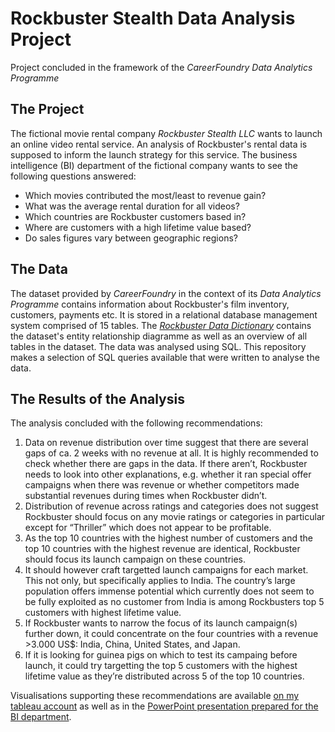 # Rockbuster Stealth Data Analysis Project
Project concluded in the framework of the *CareerFoundry Data Analytics Programme*

## The Project
The fictional movie rental company *Rockbuster Stealth LLC* wants to launch an online video rental service. An analysis of Rockbuster's rental data is supposed to inform the launch strategy for this service. The business intelligence (BI) department of the fictional company wants to see the following questions answered:
+ Which movies contributed the most/least to revenue gain?
+ What was the average rental duration for all videos?
+ Which countries are Rockbuster customers based in?
+ Where are customers with a high lifetime value based?
+ Do sales figures vary between geographic regions?

## The Data
The dataset provided by *CareerFoundry* in the context of its *Data Analytics Programme* contains information about Rockbuster's film inventory, customers, payments etc. It is stored in a relational database management system comprised of 15 tables. The *[Rockbuster Data Dictionary](https://github.com/DADmayr/movie-rental-sql-project/files/11066476/2023-01-14_Data.dictionary.pdf)* contains the dataset's entity relationship diagramme as well as an overview of all tables in the dataset. The data was analysed using SQL. This repository makes a selection of SQL queries available that were written to analyse the data.

## The Results of the Analysis
The analysis concluded with the following recommendations: 
1. Data on revenue distribution over time suggest that there are several gaps of ca. 2 weeks with no revenue at all. It is highly recommended to check whether there are gaps in the data. If there aren’t, Rockbuster needs to look into other explanations, e.g. whether it ran special offer campaigns when there was revenue or whether competitors made substantial revenues during times when Rockbuster didn’t.
2. Distribution of revenue across ratings and categories does not suggest Rockbuster should focus on any movie ratings or categories in particular except for “Thriller” which does not appear to be profitable.
3. As the top 10 countries with the highest number of customers and the top 10 countries with the highest revenue are identical, Rockbuster should focus its launch campaign on these countries. 
4. It should however craft targetted launch campaigns for each market. This not only, but specifically applies to India. The country’s large population offers immense potential which currently does not seem to be fully exploited as no customer from India is among Rockbusters top 5 customers with highest lifetime value. 
5. If Rockbuster wants to narrow the focus of its launch campaign(s) further down, it could concentrate on the four countries with a revenue >3.000 US$: India, China, United States, and Japan.
6. If it is looking for guinea pigs on which to test its campaing before launch, it could try targetting the top 5 customers with the highest lifetime value as they’re distributed across 5 of the top 10 countries.

Visualisations supporting these recommendations are available [on my tableau account](https://public.tableau.com/app/profile/daniela.dietmayr/viz/Movierentalanalysis/Customerlocationandrevenuepercountry) as well as in the [PowerPoint presentation prepared for the BI department](https://github.com/DADmayr/movie-rental-sql-project/files/11066488/2023-01-17_Presenting.SQL.Results.pdf).
